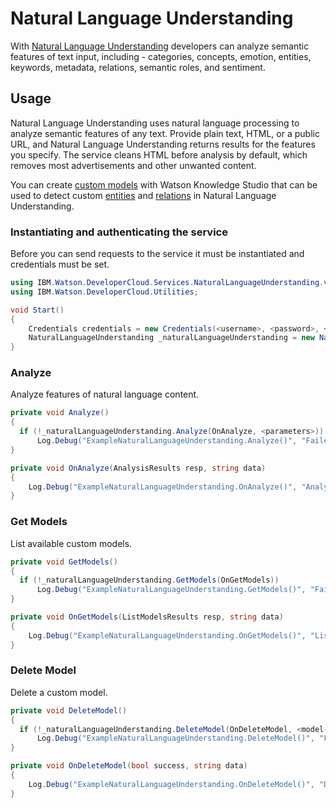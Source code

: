 # Natural Language Understanding

With [Natural Language Understanding][natural_language_understanding] developers can analyze semantic features of text input, including - categories, concepts, emotion, entities, keywords, metadata, relations, semantic roles, and sentiment.

## Usage
Natural Language Understanding uses natural language processing to analyze semantic features of any text. Provide plain text, HTML, or a public URL, and Natural Language Understanding returns results for the features you specify. The service cleans HTML before analysis by default, which removes most advertisements and other unwanted content.

You can create [custom models][custom_models] with Watson Knowledge Studio that can be used to detect custom [entities][entities] and [relations][relations] in Natural Language Understanding.

### Instantiating and authenticating the service
Before you can send requests to the service it must be instantiated and credentials must be set.
```cs
using IBM.Watson.DeveloperCloud.Services.NaturalLanguageUnderstanding.v2;
using IBM.Watson.DeveloperCloud.Utilities;

void Start()
{
    Credentials credentials = new Credentials(<username>, <password>, <url>);
    NaturalLanguageUnderstanding _naturalLanguageUnderstanding = new NaturalLanguageUnderstanding(credentials);
}
```

### Analyze
Analyze features of natural language content.
```cs
private void Analyze()
{
  if (!_naturalLanguageUnderstanding.Analyze(OnAnalyze, <parameters>))
      Log.Debug("ExampleNaturalLanguageUnderstanding.Analyze()", "Failed to get models.");
}

private void OnAnalyze(AnalysisResults resp, string data)
{
    Log.Debug("ExampleNaturalLanguageUnderstanding.OnAnalyze()", "AnalysisResults: {0}", data);
}
```



### Get Models
List available custom models.
```cs
private void GetModels()
{
  if (!_naturalLanguageUnderstanding.GetModels(OnGetModels))
      Log.Debug("ExampleNaturalLanguageUnderstanding.GetModels()", "Failed to get models.");
}

private void OnGetModels(ListModelsResults resp, string data)
{
    Log.Debug("ExampleNaturalLanguageUnderstanding.OnGetModels()", "ListModelsResult: {0}", data);
}
```



### Delete Model
Delete a custom model.
```cs
private void DeleteModel()
{
  if (!_naturalLanguageUnderstanding.DeleteModel(OnDeleteModel, <model-id>))
      Log.Debug("ExampleNaturalLanguageUnderstanding.DeleteModel()", "Failed to delete model.");
}

private void OnDeleteModel(bool success, string data)
{
    Log.Debug("ExampleNaturalLanguageUnderstanding.OnDeleteModel()", "DeleteModelResult: {0}", success);
}
```

[natural_language_understanding]: https://console.bluemix.net/docs/services/natural-language-understanding/index.html
[custom_models]: https://console.bluemix.net/docs/services/natural-language-understanding/customizing.html
[entities]: https://console.bluemix.net/docs/services/natural-language-understanding/entity-types.html
[relations]: https://console.bluemix.net/docs/services/natural-language-understanding/relations.html
